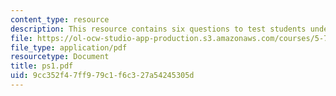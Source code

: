 ```yaml
---
content_type: resource
description: This resource contains six questions to test students understanding.
file: https://ol-ocw-studio-app-production.s3.amazonaws.com/courses/5-74-introductory-quantum-mechanics-ii-spring-2004/9cc352f47ff979c1f6c327a54245305d_ps1.pdf
file_type: application/pdf
resourcetype: Document
title: ps1.pdf
uid: 9cc352f4-7ff9-79c1-f6c3-27a54245305d
---
```

